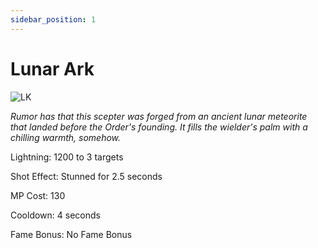 ```yaml
---
sidebar_position: 1
---
```


# Lunar Ark

![LK](https://vwiki.valorserver.com/api/item/picture/lunar%20ark)

<i>Rumor has that this scepter was forged from an ancient lunar meteorite that landed before the Order's founding. It fills the wielder's palm with a chilling warmth, somehow.</i>

Lightning: 1200 to 3 targets

Shot Effect: Stunned for 2.5 seconds 

MP Cost: 130

Cooldown: 4 seconds

Fame Bonus: No Fame Bonus
